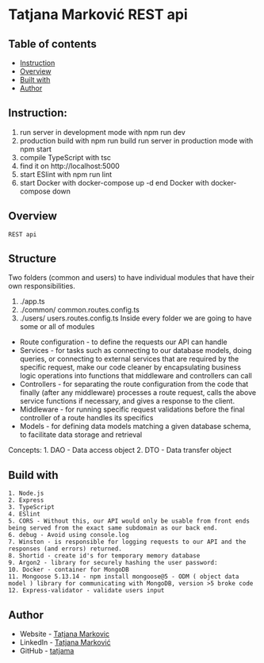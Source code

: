 # Tatjana Marković REST api

## Table of contents

  - [Instruction](#instruction)
  - [Overview](#overview)
  - [Built with](#built-with)
  - [Author](#author)

## Instruction:
1. run server in development mode with
    npm run dev
2. production build with
    npm run build
    run server in production mode with
    npm start
3. compile TypeScript with
    tsc
4. find it on
    http://localhost:5000
5. start ESlint with
    npm run lint
6. start Docker with
    docker-compose up -d
    end Docker with
    docker-compose down
## Overview
    REST api 

## Structure
 Two folders (common and users) to have individual modules that have their own responsibilities.
1. ./app.ts
2. ./common/
    common.routes.config.ts
3. ./users/
    users.routes.config.ts
Inside every folder we are going to have some or all of modules

 - Route configuration - to define the requests our API can handle
 - Services - for tasks such as connecting to our database models, doing queries, or connecting to external services that are required by the specific request, make our code cleaner by encapsulating business logic operations into functions that middleware and controllers can call
 - Controllers - for separating the route configuration from the code that finally (after any middleware) processes a route request, calls the above service functions if necessary, and gives a response to the client.
 - Middleware - for running specific request validations before the final controller of a route handles its specifics
 - Models - for defining data models matching a given database schema, to facilitate data storage and retrieval

Concepts:
    1. DAO - Data access object
    2. DTO - Data transfer object

## Build with 
    1. Node.js
    2. Express
    3. TypeScript
    4. ESlint 
    5. CORS - Without this, our API would only be usable from front ends being served from the exact same subdomain as our back end.
    6. debug - Avoid using console.log
    7. Winston - is responsible for logging requests to our API and the responses (and errors) returned.
    8. Shortid - create id's for temporary memory database 
    9. Argon2 - library for securely hashing the user password:
    10. Docker - container for MongoDB
    11. Mongoose 5.13.14 - npm install mongoose@5 - ODM ( object data model ) library for communicating with MongoDB, version >5 broke code
    12. Express-validator - validate users input
    
## Author
- Website - [Tatjana Markovic](https://my-react-portfolio-tatjana.vercel.app/)
- LinkedIn - [Tatjana Marković](https://www.linkedin.com/in/tatjana-markovi%C4%87-919501189/)
- GitHub - [tatjama](https://github.com/tatjama)

